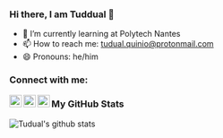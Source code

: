 ### Hi there, I am Tuddual 👋

- 🌱 I’m currently learning at Polytech Nantes
- 📫 How to reach me: tudual.quinio@protonmail.com
- 😄 Pronouns: he/him

### Connect with me:

[<img align="left" alt="Twitter logo" width="22px" src="https://cdn.jsdelivr.net/npm/simple-icons@v3/icons/twitter.svg" />][twitter]
[<img align="left" alt="LinkedIn logo" width="22px" src="https://cdn.jsdelivr.net/npm/simple-icons@v3/icons/linkedin.svg" />][linkedin]
[<img align="left" alt="Stackoverflow logo" width="22px" src="https://cdn.jsdelivr.net/npm/simple-icons@3.6.0/icons/stackoverflow.svg" />][stackoverflow]

### My GitHub Stats

<img align="left" alt="Tudual's github stats" src="https://github-readme-stats.vercel.app/api?username=Tuddual&show_icons=true&count_private=true&theme=algolia&include_all_commits=true" />

[twitter]: https://twitter.com/Tuddual
[linkedin]: https://linkedin.com/in/tudual-quinio
[stackoverflow]: https://stackoverflow.com/users/14175103/tuddual
